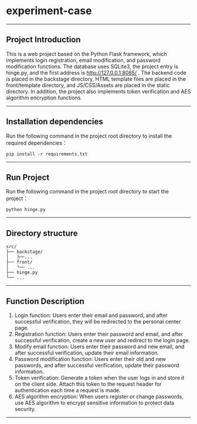 # experiment-case

<hr>

## Project Introduction

This is a web project based on the Python Flask framework, which implements login registration, email modification, and password modification functions. The database uses SQLite3, the project entry is hinge.py, and the first address is http://127.0.0.1:8085/ . The backend code is placed in the backstage directory, HTML template files are placed in the front/template directory, and JS/CSS/Assets are placed in the static directory. In addition, the project also implements token verification and AES algorithm encryption functions.

<hr>

## Installation dependencies

Run the following command in the project root directory to install the required dependencies：

```
pip install -r requirements.txt
```

<hr>

## Run Project

Run the following command in the project root directory to start the project：

```
python hinge.py
```

<hr>

## Directory structure

```
src/
├── backstage/
│   ├──...
├── front/
│   └── ...
├── hinge.py
└── ...
```

<hr>

## Function Description

1. Login function: Users enter their email and password, and after successful verification, they will be redirected to the personal center page.
2. Registration function: Users enter their password and email, and after successful verification, create a new user and redirect to the login page.
3. Modify email function: Users enter their password and new email, and after successful verification, update their email information.
4. Password modification function: Users enter their old and new passwords, and after successful verification, update their password information.
5. Token verification: Generate a token when the user logs in and store it on the client side. Attach this token to the request header for authentication each time a request is made.
6. AES algorithm encryption: When users register or change passwords, use AES algorithm to encrypt sensitive information to protect data security.

<hr>
